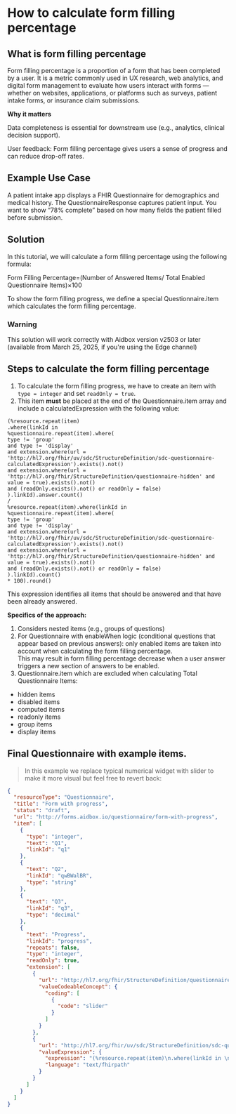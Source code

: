 # How to calculate form filling percentage

## What is form filling percentage

Form filling percentage is a proportion of a form that has been completed by a user. It is a metric commonly used in UX research, web analytics, and digital form management to evaluate how users interact with forms — whether on websites, applications, or platforms such as surveys, patient intake forms, or insurance claim submissions.

**Why it matters**

Data completeness is essential for downstream use (e.g., analytics, clinical decision support).

User feedback: Form filling percentage gives users a sense of progress and can reduce drop-off rates.

## Example Use Case

A patient intake app displays a FHIR Questionnaire for demographics and medical history. The QuestionnaireResponse captures patient input. You want to show “78% complete” based on how many fields the patient filled before submission.

## Solution

In this tutorial, we will calculate a form filling percentage using the following formula:

Form Filling Percentage=(Number of Answered Items/ Total Enabled Questionnaire Items)×100

To show the form filling progress, we define a special Questionnaire.item which calculates the form filling percentage.

### Warning

This solution will work correctly with Aidbox version v2503 or later (available from March 25, 2025, if you're using the Edge channel)

## Steps to calculate the form filling percentage

1. To calculate the form filling progress, we have to create an item with `type = integer` and set `readOnly = true`.
2. This item **must** be placed at the end of the Questionnaire.item array and include a calculatedExpression with the following value:

```fhirpath
(%resource.repeat(item)
.where(linkId in 
%questionnaire.repeat(item).where(
type != 'group' 
and type != 'display' 
and extension.where(url = 'http://hl7.org/fhir/uv/sdc/StructureDefinition/sdc-questionnaire-calculatedExpression').exists().not()
and extension.where(url = 'http://hl7.org/fhir/StructureDefinition/questionnaire-hidden' and value = true).exists().not()
and (readOnly.exists().not() or readOnly = false)
).linkId).answer.count() 
/ 
%resource.repeat(item).where(linkId in 
%questionnaire.repeat(item).where(
type != 'group' 
and type != 'display' 
and extension.where(url = 'http://hl7.org/fhir/uv/sdc/StructureDefinition/sdc-questionnaire-calculatedExpression').exists().not()
and extension.where(url = 'http://hl7.org/fhir/StructureDefinition/questionnaire-hidden' and value = true).exists().not()
and (readOnly.exists().not() or readOnly = false)
).linkId).count() 
* 100).round()
```

This expression identifies all items that should be answered and that have been already answered.

**Specifics of the approach:**

1. Considers nested items (e.g., groups of questions)
2. For Questionnaire with enableWhen logic (conditional questions that appear based on previous answers): only enabled items are taken into account when calculating the form filling percentage.\
   This may result in form filling percentage decrease when a user answer triggers a new section of answers to be enabled.
3. Questionnaire.item which are excluded when calculating Total Questionnaire Items:

* hidden items
* disabled items
* computed items
* readonly items
* group items
* display items

## Final Questionnaire with example items.

> In this example we replace typical numerical widget with slider to make it more visual but feel free to revert back:

```json
{
  "resourceType": "Questionnaire",
  "title": "Form with progress",
  "status": "draft",
  "url": "http://forms.aidbox.io/questionnaire/form-with-progress",
  "item": [
    {
      "type": "integer",
      "text": "Q1",
      "linkId": "q1"
    },
    {
      "text": "Q2",
      "linkId": "qwBWalBR",
      "type": "string"
    },
    {
      "text": "Q3",
      "linkId": "q3",
      "type": "decimal"
    },
    {
      "text": "Progress",
      "linkId": "progress",
      "repeats": false,
      "type": "integer",
      "readOnly": true,
      "extension": [
        {
          "url": "http://hl7.org/fhir/StructureDefinition/questionnaire-itemControl",
          "valueCodeableConcept": {
            "coding": [
              {
                "code": "slider"
              }
            ]
          }
        },
        {
          "url": "http://hl7.org/fhir/uv/sdc/StructureDefinition/sdc-questionnaire-calculatedExpression",
          "valueExpression": {
            "expression": "(%resource.repeat(item)\n.where(linkId in \n%questionnaire.repeat(item).where(\ntype != 'group' \nand type != 'display' \nand extension.where(url = 'http://hl7.org/fhir/uv/sdc/StructureDefinition/sdc-questionnaire-calculatedExpression').exists().not()\nand extension.where(url = 'http://hl7.org/fhir/StructureDefinition/questionnaire-hidden' and value = true).exists().not()\nand (readOnly.exists().not() or readOnly = false)\n).linkId).answer.count() \n/ \n%resource.repeat(item).where(linkId in \n%questionnaire.repeat(item).where(\ntype != 'group' \nand type != 'display' \nand extension.where(url = 'http://hl7.org/fhir/uv/sdc/StructureDefinition/sdc-questionnaire-calculatedExpression').exists().not()\nand extension.where(url = 'http://hl7.org/fhir/StructureDefinition/questionnaire-hidden' and value = true).exists().not()\nand (readOnly.exists().not() or readOnly = false)\n).linkId).count() \n* 100).round()",
            "language": "text/fhirpath"
          }
        }
      ]
    }
  ]
}
```
